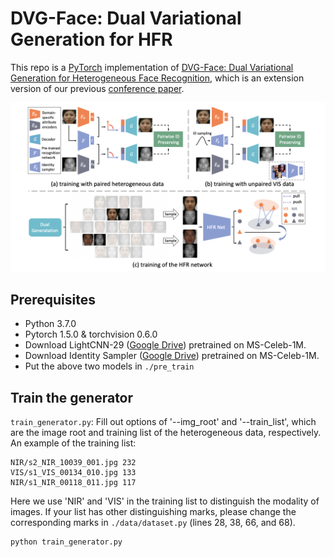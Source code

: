# DVG-Face: Dual Variational Generation for HFR
This repo is a [PyTorch](https://pytorch.org/) implementation of [DVG-Face: Dual Variational Generation for Heterogeneous Face Recognition](https://arxiv.org/pdf/2009.09399.pdf), which is an extension version of our previous [conference paper](https://github.com/BradyFU/DVG).


<p align="center">  
<img src="image/framework.png">  
</p> 


## Prerequisites
- Python 3.7.0
- Pytorch 1.5.0 & torchvision 0.6.0
- Download LightCNN-29 ([Google Drive](https://drive.google.com/file/d/1Jn6aXtQ84WY-7J3Tpr2_j6sX0ch9yucS/view)) pretrained on MS-Celeb-1M.
- Download Identity Sampler ([Google Drive](https://drive.google.com/file/d/1Jn6aXtQ84WY-7J3Tpr2_j6sX0ch9yucS/view)) pretrained on MS-Celeb-1M.
- Put the above two models in `./pre_train`

## Train the generator
`train_generator.py`:
Fill out options of '--img_root' and '--train_list', which are the image root and training list of the heterogeneous data, respectively.
An example of the training list:
```
NIR/s2_NIR_10039_001.jpg 232
VIS/s1_VIS_00134_010.jpg 133
NIR/s1_NIR_00118_011.jpg 117
```
Here we use 'NIR' and 'VIS' in the training list to distinguish the modality of images. If your list has other distinguishing marks,
please change the corresponding marks in `./data/dataset.py` (lines 28, 38, 66, and 68).
```
python train_generator.py
```






